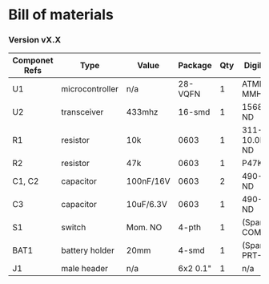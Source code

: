 # Bill of materials

### Version vX.X

Componet Refs  | Type            | Value       | Package  | Qty | Digikey Part #
---------------|-----------------|-------------|----------|-----|---------------
U1             | microcontroller | n/a         | 28-VQFN  | 1   | ATMEGA328P-MMH-ND
U2             | transceiver     | 433mhz      | 16-smd   | 1   | 1568-1391-ND
R1             | resistor        | 10k         | 0603     | 1   | 311-10.0KLRCT-ND
R2             | resistor        | 47k         | 0603     | 1   | P47KJCT-ND
C1, C2         | capacitor       | 100nF/16V   | 0603     | 2   | 490-3261-1-ND
C3             | capacitor       | 10uF/6.3V   | 0603     | 1   | 490-3896-1-ND
S1             | switch          | Mom. NO     | 4-pth    | 1   | (Sparkfun) COM-00097
BAT1           | battery holder  | 20mm        | 4-smd    | 1   | (Sparkfun) PRT-11892
J1             | male header     | n/a         | 6x2 0.1" | 1   | n/a
